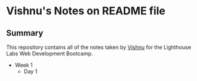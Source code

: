 # Vishnu's Notes on README file

## Summary 

This repository contains all of the notes taken by [Vishnu](https://github.com/vishnuchen) for the Lighthouse Labs Web Development Bootcamp.

* Week 1
    * Day 1